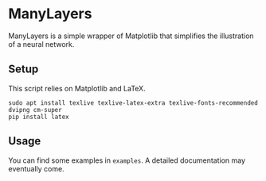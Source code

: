 # ManyLayers

ManyLayers is a simple wrapper of Matplotlib that simplifies the illustration of a neural network. 

## Setup

This script relies on Matplotlib and LaTeX. 

```
sudo apt install texlive texlive-latex-extra texlive-fonts-recommended dvipng cm-super
pip install latex
```

## Usage

You can find some examples in `examples`. A detailed documentation may eventually come. 

